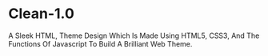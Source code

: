 # Clean-1.0
A Sleek HTML, Theme Design Which Is Made Using HTML5, CSS3, And The Functions Of Javascript To Build A Brilliant Web Theme.
